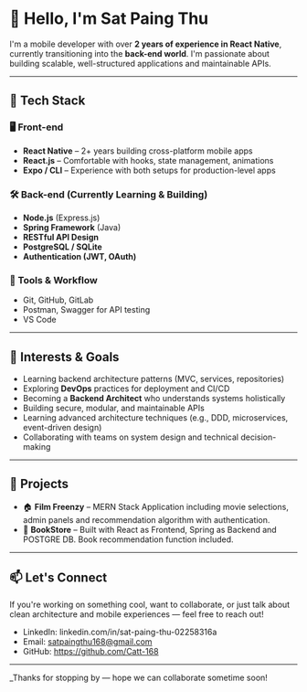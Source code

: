 # 👋 Hello, I'm Sat Paing Thu
I'm a mobile developer with over **2 years of experience in React Native**, currently transitioning into the **back-end world**. I'm passionate about building scalable, well-structured applications and maintainable APIs.

---

## 🔧 Tech Stack

### 🖥️ Front-end
- **React Native** – 2+ years building cross-platform mobile apps
- **React.js** – Comfortable with hooks, state management, animations
- **Expo / CLI** – Experience with both setups for production-level apps

### 🛠️ Back-end (Currently Learning & Building)
- **Node.js** (Express.js)
- **Spring Framework** (Java)
- **RESTful API Design**
- **PostgreSQL / SQLite**
- **Authentication (JWT, OAuth)**

### 🧰 Tools & Workflow
- Git, GitHub, GitLab
- Postman, Swagger for API testing
- VS Code

---

## 🎯 Interests & Goals

- Learning backend architecture patterns (MVC, services, repositories)
- Exploring **DevOps** practices for deployment and CI/CD
- Becoming a **Backend Architect** who understands systems holistically
- Building secure, modular, and maintainable APIs
- Learning advanced architecture techniques (e.g., DDD, microservices, event-driven design)
- Collaborating with teams on system design and technical decision-making

---

## 📁 Projects

- 🏠 **Film Freenzy** – MERN Stack Application including movie selections, admin panels and recommendation algorithm with authentication.
- 🔐 **BookStore** – Built with React as Frontend, Spring as Backend and POSTGRE DB. Book recommendation function included.

---

## 📫 Let's Connect

If you're working on something cool, want to collaborate, or just talk about clean architecture and mobile experiences — feel free to reach out!

- LinkedIn: linkedin.com/in/sat-paing-thu-02258316a
- Email: satpaingthu168@gmail.com
- GitHub: https://github.com/Catt-168

---

_Thanks for stopping by — hope we can collaborate sometime soon!
